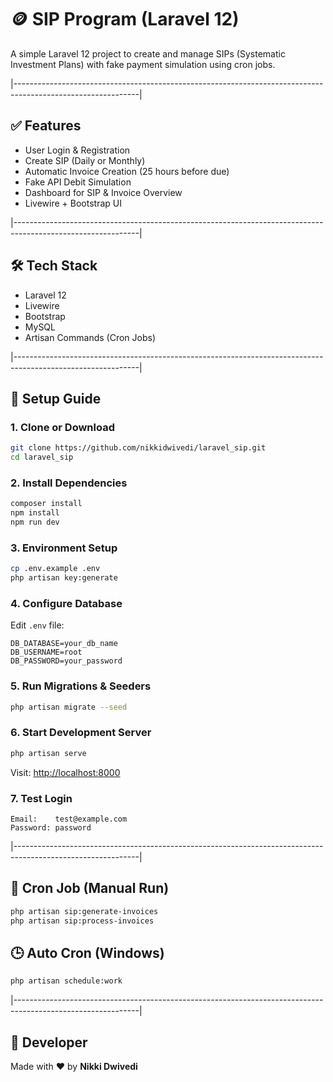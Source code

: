 # 🪙 SIP Program (Laravel 12)

A simple Laravel 12 project to create and manage SIPs (Systematic Investment Plans) with fake payment simulation using cron jobs.

|-------------------------------------------------------------------------------------------------------------|

## ✅ Features

* User Login & Registration
* Create SIP (Daily or Monthly)
* Automatic Invoice Creation (25 hours before due)
* Fake API Debit Simulation
* Dashboard for SIP & Invoice Overview
* Livewire + Bootstrap UI

|-------------------------------------------------------------------------------------------------------------|

## 🛠 Tech Stack

* Laravel 12
* Livewire
* Bootstrap
* MySQL
* Artisan Commands (Cron Jobs)

|-------------------------------------------------------------------------------------------------------------|

## 🚀 Setup Guide

### 1. Clone or Download

```bash
git clone https://github.com/nikkidwivedi/laravel_sip.git
cd laravel_sip
```

### 2. Install Dependencies

```bash
composer install
npm install
npm run dev
```

### 3. Environment Setup

```bash
cp .env.example .env
php artisan key:generate
```

### 4. Configure Database

Edit `.env` file:

```
DB_DATABASE=your_db_name
DB_USERNAME=root
DB_PASSWORD=your_password
```

### 5. Run Migrations & Seeders

```bash
php artisan migrate --seed
```

### 6. Start Development Server

```bash
php artisan serve
```

Visit: [http://localhost:8000](http://localhost:8000)

### 7. Test Login

```
Email:    test@example.com  
Password: password
```

|-------------------------------------------------------------------------------------------------------------|

## 🔁 Cron Job (Manual Run)

```bash
php artisan sip:generate-invoices
php artisan sip:process-invoices
```

## 🕒 Auto Cron (Windows)

```bash
php artisan schedule:work
```

|-------------------------------------------------------------------------------------------------------------|

## 👤 Developer
Made with ❤️ by **Nikki Dwivedi**